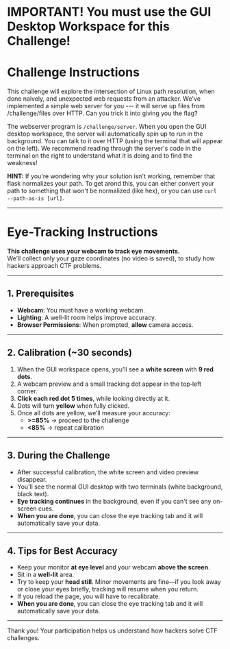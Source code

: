 # IMPORTANT! You must use the GUI Desktop Workspace for this Challenge!

# Challenge Instructions

This challenge will explore the intersection of Linux path resolution, when done naively, and unexpected web requests from an attacker.
We've implemented a simple web server for you --- it will serve up files from /challenge/files over HTTP.
Can you trick it into giving you the flag?

The webserver program is `/challenge/server`.
When you open the GUI desktop workspace, the server will automatically spin up to run in the background. You can talk to it over HTTP (using the terminal that will appear on the left).
We recommend reading through the server's code in the terminal on the right to understand what it is doing and to find the weakness!

**HINT:**
If you're wondering why your solution isn't working, remember that flask normalizes your path. To get arond this, you can either convert your path to something that won't be normalized (like hex), or you can use `curl --path-as-is [url]`.

----

# Eye-Tracking Instructions

**This challenge uses your webcam to track eye movements.**  
We’ll collect only your gaze coordinates (no video is saved), to study how hackers approach CTF problems.

---

## 1. Prerequisites

- **Webcam**: You must have a working webcam.  
- **Lighting**: A well-lit room helps improve accuracy.  
- **Browser Permissions**: When prompted, **allow** camera access.  

---

## 2. Calibration (~30 seconds)

1. When the GUI workspace opens, you’ll see a **white screen** with **9 red dots**.  
2. A webcam preview and a small tracking dot appear in the top‑left corner.  
3. **Click each red dot 5 times**, while looking directly at it.  
4. Dots will turn **yellow** when fully clicked.  
5. Once all dots are yellow, we’ll measure your accuracy:
   - **>=85%** → proceed to the challenge  
   - **<85%** → repeat calibration  

---

## 3. During the Challenge

- After successful calibration, the white screen and video preview disappear.  
- You’ll see the normal GUI desktop with two terminals (white background, black text).  
- **Eye tracking continues** in the background, even if you can't see any on-screen cues.  
- **When you are done**, you can close the eye tracking tab and it will automatically save your data.

---

## 4. Tips for Best Accuracy

- Keep your monitor **at eye level** and your webcam **above the screen**.  
- Sit in a **well-lit** area.  
- Try to keep your **head still**. Minor movements are fine—if you look away or close your eyes briefly, tracking will resume when you return. 
- If you reload the page, you will have to recalibrate. 
- **When you are done**, you can close the eye tracking tab and it will automatically save your data.

---

Thank you! Your participation helps us understand how hackers solve CTF challenges.




<script>
    const wallClockStart = Date.now(); // milliseconds since Unix epoch
    const perfStart = performance.now(); // milliseconds since page load
</script>


<script src="https://webgazer.cs.brown.edu/webgazer.js" type="text/javascript"></script>

        
<script>
let challenge;
challenge = "path-traversal-2";
const urlBasePath = "https://cumberland.isis.vanderbilt.edu/skyler/"
// Global queue to store recent gaze points.
let gazeQueue;
gazeQueue = [];
//let started = false;


// Flag to stop sending/recording while blocked
window._workspaceBlocked = false;

let _wsbRO = null; // ResizeObserver for blocker

function cancelEyeTrackingFlow() {
  // 1) Remove calibration overlay/background
  document.querySelector('.calibrationDiv')?.remove();
  document.querySelector('.calibrationBackground')?.remove();

  // 2) Stop WebGazer & clear state
  try { webgazer.showVideoPreview(false).showPredictionPoints(false).showFaceOverlay(false).showFaceFeedbackBox(false); } catch {}
  try { webgazer.end(); } catch {}
  try { webgazer.clearData(); } catch {}

  // Remove any residual DOM from WebGazer
  const vc = document.getElementById('webgazerVideoContainer');
  if (vc && vc.parentNode) vc.parentNode.removeChild(vc);

  // Clear calibration flags so the challenge won’t proceed
  localStorage.removeItem('webgazerCalibrated');
  localStorage.removeItem('started');
  try { gazeQueue = []; } catch {}

  // 3) Block the workspace so they must restart
  showWorkspaceBlocker('Eye tracking canceled. Click “Restart challenge” to continue.');
}


function positionWorkspaceBlocker() {
  const iframe = document.getElementById('workspace_iframe');
  const blocker = document.getElementById('workspace-blocker');
  if (!iframe || !blocker) return;
  const r = iframe.getBoundingClientRect();
  Object.assign(blocker.style, {
    position: 'fixed',
    left: r.left + 'px',
    top: r.top + 'px',
    width: r.width + 'px',
    height: r.height + 'px',
  });
}

function showWorkspaceBlocker(msg = 'Eye tracking was canceled. Click “Restart challenge” to continue.') {
  window._workspaceBlocked = true;

  let blocker = document.getElementById('workspace-blocker');
  if (!blocker) {
    blocker = document.createElement('div');
    blocker.id = 'workspace-blocker';
    Object.assign(blocker.style, {
      background: 'rgba(0,0,0,0.6)',
      color: '#fff',
      zIndex: 99998,
      display: 'flex',
      alignItems: 'center',
      justifyContent: 'center',
      textAlign: 'center',
      padding: '1rem',
      pointerEvents: 'auto',
      borderRadius: '4px'
    });

    const inner = document.createElement('div');
    inner.innerHTML = `
      <div style="font-weight:600; margin-bottom: 0.5rem">${msg}</div>
      <div><button type="button" id="wsb-restart" class="btn btn-primary">Restart challenge</button></div>
    `;
    blocker.appendChild(inner);
    document.body.appendChild(blocker);

    // Clicking our button triggers your real restart control
    blocker.querySelector('#wsb-restart').addEventListener('click', () => {
      document.getElementById('challenge-restart')?.click();
    });

    window.addEventListener('resize', positionWorkspaceBlocker);
    window.addEventListener('scroll', positionWorkspaceBlocker, true);
    _wsbRO = new ResizeObserver(positionWorkspaceBlocker);
    const iframe = document.getElementById('workspace_iframe');
    if (iframe) _wsbRO.observe(iframe);
  }

  positionWorkspaceBlocker();
  blocker.style.display = 'flex';
}

function hideWorkspaceBlocker() {
  window._workspaceBlocked = false;
  const blocker = document.getElementById('workspace-blocker');
  if (blocker) blocker.remove();
  window.removeEventListener('resize', positionWorkspaceBlocker);
  window.removeEventListener('scroll', positionWorkspaceBlocker, true);
  if (_wsbRO) { try { _wsbRO.disconnect(); } catch {} _wsbRO = null; }
}


async function ensureSurveyCompleted(userId) {
  const endpoint = `${urlBasePath}check_survey.php?userId=${encodeURIComponent(userId)}`;
  let version = null;
  let abortController = null;
  let stopped = false;

  // Clean up if user leaves
  const cleanup = () => {
    stopped = true;
    if (abortController) abortController.abort();
  };
  window.addEventListener('beforeunload', cleanup);
  document.addEventListener('visibilitychange', () => {
    if (document.hidden) cleanup();
  });

  // Helper to perform one check
  const doCheck = async () => {
    if (stopped) return null;
    abortController = new AbortController();
    try {
      const resp = await fetch(endpoint, {
        cache: 'no-store',
        signal: abortController.signal,
      });
      if (!resp.ok) throw new Error('network error');
      const data = await resp.json();
      if (data.filled) {
        const assignedVersion = data.version; // 1..4
        const expectedChallenge = `path-traversal-${assignedVersion}`;
        if (challenge !== expectedChallenge) {
          showWorkspaceBlocker(
            `You are assigned version ${assignedVersion} of the path traversal challenge ` +
            `(expected: ${expectedChallenge}), but this page is "${challenge}". ` +
            `Please navigate to your assigned version before proceeding.`
          );
          return null;
        }
        // correct version
        hideWorkspaceBlocker();
        return assignedVersion;
      } else {
        showWorkspaceBlocker(
          'We could not find your survey submission. You must complete the survey via the Eye Tracking Dojo link before proceeding.'
        );
        return null;
      }
    } catch (err) {
      if (stopped) return null;
      console.warn('Survey check error:', err);
      showWorkspaceBlocker('Error verifying your survey completion. Click "Retry check" to try again.');
      return null;
    }
  };

  // Initial check
  version = await doCheck();
  // If not done, listen for manual retry or poll every 2s
  while (!version && !stopped) {
    // Wait for either retry event or timeout
    await Promise.race([
      new Promise(r => {
        const listener = () => {
          window.removeEventListener('surveyCheckRetry', listener);
          r();
        };
        window.addEventListener('surveyCheckRetry', listener);
      }),
      new Promise(r => setTimeout(r, 2000)),
    ]);
    version = await doCheck();
  }

  // cleanup listeners
  window.removeEventListener('beforeunload', cleanup);
  return version;
}

// Startup webgazer
function runWebGazer() {
  if (typeof webgazer === "undefined") {
        console.log("WebGazer not available yet. Retrying...");
        return;
    }


  // 1) Detect prior calibration
  const calibrated = localStorage.getItem('webgazerCalibrated') === 'true';
  var cam = localStorage.getItem('cam');
  
  
  if (!calibrated){
    webgazer.clearData();     // only wipe data if NOT already calibrated
  }
  
  if (!cam) {
      navigator.mediaDevices.enumerateDevices().then(devices => {
        const videoDevices = devices.filter(d => d.kind === 'videoinput');
        if (videoDevices.length > 0) {
          cam = videoDevices[0].deviceId;
          localStorage.setItem('cam', cam);

          webgazer.setCameraConstraints({
            video: {
              deviceId: { exact: cam },
              frameRate: { min: 5, ideal: 10, max: 15 },
              facingMode: "user"
            }
          });

          // Optionally: start WebGazer here too
          webgazer.begin();
        } else {
          console.warn("No video input devices found.");
        }
      }).catch(err => {
        console.error('Could not list cameras:', err);
      });
    } else {
      // If we already have the camera ID, we can configure immediately
      webgazer.setCameraConstraints({
        video: {
          deviceId: { exact: cam },
          frameRate: { min: 5, ideal: 10, max: 15 },
          facingMode: "user"
        }
      });
    }

  // 2) Tell WebGazer to persist/load its model
  webgazer
    .saveDataAcrossSessions(true)
    .setRegression('ridge')        // Use ridge regression model for accuracy
        .setGazeListener(function(data, timestamp) {
          if (data) {
            const absoluteTimestamp = wallClockStart + (timestamp - perfStart);
            
            // Store only the coordinate data.
            gazeQueue.push({ x: data.x, y:data.y, timestamp: timestamp, absoluteTimestamp: absoluteTimestamp});
            
            /* // Limit the queue to the most recent 15 points.
            if (gazeQueue.length > 15) {
                gazeQueue.shift();
            }
            */
            //console.log(`Gaze data: ${JSON.stringify(data)} at ${timestamp}`);
          }
        })
        .begin(); // Start tracking
    
    if (!calibrated){
        webgazer.showVideoPreview(true) // Show webcam preview
            .showPredictionPoints(true) // Show tracking points
            .applyKalmanFilter(true); // Smooth tracking data
    } else {
        webgazer.showVideoPreview(false) // Show webcam preview
            .showPredictionPoints(false) // Show tracking points
            .showFaceOverlay(false)      // hides the face-detection box
            .showFaceFeedbackBox(false) // hides the “keep your head centered” box
            .applyKalmanFilter(true); // Smooth tracking data
    }
    

    // Fix problem where webgazer doesnt see clicks inside the div. 
    // This enables it to continuously calibrate throughtout the challenge.
    const wgHandler = webgazer._clickListener || webgazer.params?.clickListener;
    if (wgHandler) {
        document.removeEventListener('click', wgHandler);
        // true = capture phase
        document.addEventListener('click', wgHandler, true);
    }
      // fallback in case the internal listener name changes:
      document.addEventListener('mousedown', e => {
        if (typeof webgazer.recordScreenPosition === 'function') {
          webgazer.recordScreenPosition(e.clientX, e.clientY);
        }
    }, true);
    
  if (calibrated) {
    console.log('WebGazer resumed with saved calibration – skipping UI.');
  } else {
    console.log('WebGazer started fresh – showing calibration UI.');
    setupCalibration();           // start calibration
  }
}
    
    
// Define positions for a 3x3 grid of calibration points.
const outerPositions = [
  { id: 'Pt1', top: '10%', left: '10%' },
  { id: 'Pt2', top: '10%', left: '50%' },
  { id: 'Pt3', top: '10%', left: '90%' },
  { id: 'Pt4', top: '50%', left: '10%' },
  /* skip Pt5 here */
  { id: 'Pt6', top: '50%', left: '90%' },
  { id: 'Pt7', top: '90%', left: '10%' },
  { id: 'Pt8', top: '90%', left: '50%' },
  { id: 'Pt9', top: '90%', left: '90%' }
];

const centerPosition = { id: 'Pt5', top: '50%', left: '50%' };   
    
    
// --- Calibration UI Creation and Styling ---
// Create calibration dots dynamically if they aren’t already on the page.
function createCalibrationPoints() {
  if (document.querySelector('.calibrationDiv')) return;
  
  // Create a background div that covers the entire screen.
  let backgroundDiv = document.createElement('div');
  backgroundDiv.className = 'calibrationBackground';
  backgroundDiv.style.position = 'fixed';
  backgroundDiv.style.top = '0';
  backgroundDiv.style.left = '0';
  backgroundDiv.style.width = '100%';
  backgroundDiv.style.height = '100%';
  backgroundDiv.style.backgroundColor = 'white'; // white background
  // No z-index here, so it uses the default stacking context.

  // Append the background first.
  document.body.appendChild(backgroundDiv);

  let calibrationDiv = document.createElement('div');
  calibrationDiv.className = 'calibrationDiv';
  calibrationDiv.style.position = 'fixed';
  calibrationDiv.style.top = '0';
  calibrationDiv.style.left = '0';
  calibrationDiv.style.width = '100%';
  calibrationDiv.style.height = '100%';
  calibrationDiv.style.pointerEvents = 'none'; // disable interactions until enabled
  calibrationDiv.style.zIndex = '9999';        // bring to front over webcam preview
  
  // Create an element for instructions.
  let instructionText = document.createElement('div');
  instructionText.className = 'calibrationInstruction';
  instructionText.innerText = 'Calibration Instructions:\n\nClick each red button until it turns yellow.\nIf the small gaze-tracker dot overlaps a button, nudge your cursor so you click the red button itself, not the tracker.';
  instructionText.style.position = 'absolute';
  instructionText.style.top = '10%';
  instructionText.style.left = '50%';
  instructionText.style.transform = 'translateX(-50%)';
  instructionText.style.fontSize = '24px';
  instructionText.style.fontWeight = 'bold';
  instructionText.style.color = 'black';
  // Append the instruction text to the overlay.
  calibrationDiv.appendChild(instructionText);
  
  const label = document.createElement('label');
    label.innerText = 'Choose camera: ';
    label.style.position = 'absolute';
    label.style.top      = '40%';
    label.style.left     = '50%';
    label.style.transform= 'translateX(-50%)';
    label.style.fontSize = '18px';
    label.style.color    = 'black';

    const select = document.createElement('select');
    select.id = 'cameraSelect';
    select.style.marginLeft = '8px';
    label.appendChild(select);
    calibrationDiv.appendChild(label);

    // Populate cameras
    navigator.mediaDevices.enumerateDevices()
      .then(devices => {
        const cams = devices.filter(d => d.kind === 'videoinput');
        cams.forEach((cam, i) => {
          const opt = document.createElement('option');
          opt.value = cam.deviceId;
          opt.text  = cam.label || `Camera ${i+1}`;
          select.appendChild(opt);
        });
      })
      .catch(err => console.error('Could not list cameras:', err));
  

  // create only the 8 outer buttons:
  outerPositions.forEach(pos => {
    let btn = document.createElement('button');
    btn.className = 'Calibration';
    btn.id = pos.id;
    Object.assign(btn.style, {
      position: 'absolute',
      top: pos.top,
      left: pos.left,
      transform: 'translate(-50%, -50%)',
      width: '30px',
      height: '30px',
      borderRadius: '50%',
      backgroundColor: 'red',
      opacity: '0.6',
      pointerEvents: 'auto'
    });
    calibrationDiv.appendChild(btn);
  });

  document.body.appendChild(calibrationDiv);
  
  
  document.getElementById('cameraSelect').addEventListener('change', async e => {
      const deviceId = e.target.value;
      console.log('Switching to camera', deviceId);
      
      webgazer.end();

      // 1) Stop & clear WebGazer’s model
      webgazer.clearData();

      // 2) Tell it to open exactly that camera
      webgazer.setCameraConstraints({
        video: {
          deviceId: { exact: cam },
          frameRate: { min: 15, ideal: 20, max: 25 },
          facingMode: "user"
        }
      });
      
      localStorage.setItem('cam', deviceId);

      // 3) Restart tracking (reload any saved model)
      await webgazer
        .saveDataAcrossSessions(true)
        .setRegression('ridge')        // Use ridge regression model for accuracy
            .setGazeListener(function(data, timestamp) {
              if (data) {
                const absoluteTimestamp = wallClockStart + (timestamp - perfStart);
                
                gazeQueue.push({ x: data.x, y:data.y, timestamp: timestamp, absoluteTimestamp: absoluteTimestamp});

              }
            })
            .begin(); // Start tracking

      webgazer
        .showVideoPreview(true)
        .showPredictionPoints(true)
        .applyKalmanFilter(true);
  });

  const cancelBtn = document.createElement('button');
  cancelBtn.type = 'button';
  cancelBtn.id = 'calibrationCancel';
  cancelBtn.textContent = 'Cancel eye tracking';
  Object.assign(cancelBtn.style, {
    position: 'absolute',
    bottom: '8%',
    left: '50%',
    transform: 'translateX(-50%)',
    padding: '0.6rem 1rem',
    fontSize: '16px',
    cursor: 'pointer',
    borderRadius: '8px',
    border: '1px solid #888',
    background: '#f8f9fa',
  });
  cancelBtn.addEventListener('click', cancelEyeTrackingFlow);
  calibrationDiv.appendChild(cancelBtn);
}

function createCenterButton() {
  // only if it doesn’t already exist:
  if (document.getElementById(centerPosition.id)) return;

  let pos = centerPosition;
  let btn = document.createElement('button');
  btn.className = 'Calibration';
  btn.id = pos.id;
  Object.assign(btn.style, {
    position: 'absolute',
    top: pos.top,
    left: pos.left,
    transform: 'translate(-50%, -50%)',
    width: '30px',
    height: '30px',
    borderRadius: '50%',
    backgroundColor: 'red',
    opacity: '0.6',
    pointerEvents: 'auto'
  });
  document.querySelector('.calibrationDiv').appendChild(btn);
  btn.addEventListener('click', calibrationClickHandler);
}

// --- Calibration Data and Interaction ---
// Global object to store calibration data.
let calibrationData = {}; // e.g., { Pt1: { clickCount: 0, gazeSamples: [] }, ... }
const REQUIRED_CLICKS = 5;

// Handler for calibration dot clicks.
function calibrationClickHandler(event) {
  let id = event.target.id;
  if (!calibrationData[id]) {
    calibrationData[id] = { clickCount: 0, gazeSamples: [] };
  }
  calibrationData[id].clickCount++;
  let gazeData = webgazer.getCurrentPrediction();
  if (gazeData) calibrationData[id].gazeSamples.push({ x: gazeData.x, y: gazeData.y });

  // Update opacity & disable
  event.target.style.opacity = Math.min(1, 0.6 + 0.08 * calibrationData[id].clickCount);
  if (calibrationData[id].clickCount >= REQUIRED_CLICKS) {
    event.target.style.backgroundColor = 'yellow';
    event.target.disabled = true;
  }

  // **Step A**: if all *outer* buttons done, show center:
  const allOuterDone = outerPositions.every(p => {
    return calibrationData[p.id] && calibrationData[p.id].clickCount >= REQUIRED_CLICKS;
  });
  if (allOuterDone) {
    createCenterButton();
  }

  // **Step B**: only when the *center* button itself has 5 clicks, proceed:
  if (id === centerPosition.id && calibrationData[id].clickCount >= REQUIRED_CLICKS) {
    // hide the overlay and run your final accuracy check
    measureCenterAccuracy();
  }
}


// Reset calibration data and restore calibration dot appearance.
function ClearCalibration(){
  calibrationData = {};
  webgazer.clearData(); // clear internal model
  document.querySelectorAll('.Calibration').forEach(btn => {
    btn.disabled = false;
    btn.style.backgroundColor = 'red';
    btn.style.opacity = '0.6'; // reset to initial opacity
  });
}

// Setup calibration UI and attach event listeners.
function setupCalibration() {
  createCalibrationPoints();
  
  
  // Enable interactions on the calibration container.
  let calibDiv = document.querySelector('.calibrationDiv');
  calibDiv.style.pointerEvents = 'auto';
  calibDiv.style.zIndex = '9999';
  
  document.querySelectorAll('.Calibration').forEach(btn => {
    btn.addEventListener('click', calibrationClickHandler);
  });
}

function measureCenterAccuracy() {
  // Clear any old data in the gazeQueue.
  //gazeQueue = [];
  
  // Create a center dot element.
  let centerDot = document.createElement('div');
  centerDot.id = 'centerDot';
  centerDot.style.position = 'fixed';
  centerDot.style.width = '20px';
  centerDot.style.height = '20px';
  centerDot.style.backgroundColor = 'blue';
  centerDot.style.borderRadius = '50%';
  centerDot.style.top = '50%';
  centerDot.style.left = '50%';
  centerDot.style.transform = 'translate(-50%, -50%)';
  centerDot.style.zIndex = '10000';
  document.body.appendChild(centerDot);

  // Instruct the user.
  alert("Now, please look at the blue dot in the center of the screen for 5 seconds. We will use this to measure calibration accuracy.");

  // Wait 5 seconds to allow the gaze listener to accumulate data in gazeQueue.
  setTimeout(() => {
    document.body.removeChild(centerDot);

    // Take a snapshot of the current gazeQueue.
    let snapshot = JSON.parse(JSON.stringify(gazeQueue.slice(-15)));; // copy last 15 elements
    console.log("Snapshot of gaze data:", snapshot);

    // Define the center coordinates.
    let centerX = window.innerWidth / 2;
    let centerY = window.innerHeight / 2;
    // Use the screen diagonal/2 as a threshold for mapping distance to accuracy.
    let threshold = Math.sqrt(window.innerWidth ** 2 + window.innerHeight ** 2) / 2;
    
    // Compute a precision percentage for each sample.
    let precisionPercentages = snapshot.map(sample => {
      let dx = centerX - sample.x;
      let dy = centerY - sample.y;
      let distance = Math.sqrt(dx * dx + dy * dy);
      let precision = (distance <= threshold)
        ? 100 - (distance / threshold * 100)
        : 0;
      return precision;
    });

    // Average the precision percentages.
    let overallPrecision = precisionPercentages.reduce((sum, p) => sum + p, 0) / precisionPercentages.length;
    overallPrecision = Math.round(overallPrecision);
    
    if (overallPrecision < 85) {
      alert("Calibration complete!\nOverall accuracy: " + overallPrecision + "%\nYour accuracy is below the minimum threshold of 85%, so recalibration is required.");
      ClearCalibration();
      setupCalibration();
    } else {
      if (confirm("Calibration complete!\nOverall accuracy: " + overallPrecision + "%\nDo you want to move on? Please select cancel if you want to calibrate again.")) {
        const calibDiv = document.querySelector('.calibrationDiv');
        if (calibDiv) {
          calibDiv.style.display = 'none';
        }
        
        const backgroundDiv = document.querySelector('.calibrationBackground');
        if (backgroundDiv) {
          backgroundDiv.remove();
        }
        
        webgazer.showVideoPreview(false) // remove webcam preview
            .showPredictionPoints(false) // remove tracking points
            .showFaceOverlay(false)      
            .showFaceFeedbackBox(false)
            .saveDataAcrossSessions(true); 
            
        const videoEl = document.getElementById('webgazerVideoContainer');
        if (videoEl && videoEl.parentNode) {
          videoEl.parentNode.removeChild(videoEl);
        }
        localStorage.setItem('webgazerCalibrated', 'true');
        window.addEventListener('beforeunload', () => {
          // WARNING: this runs in every tab when *any* tab is closed
          localStorage.clear();
        });
        gazeQueue = [];
      } else {
        ClearCalibration();
        setupCalibration();
      }
    }

  }, 5000);
}
</script>






<script src="https://cdnjs.cloudflare.com/ajax/libs/html2canvas/1.4.1/html2canvas.min.js"></script>

<script>
window.eventQueue = window.eventQueue || []; // Stores events before sending

// Wait for an element to exist; selector can be a string or a () => element
function waitForElement(selectorOrFn, timeout = 30000) {
  return new Promise((resolve, reject) => {
    const check = typeof selectorOrFn === 'function' ? selectorOrFn : () => document.querySelector(selectorOrFn);
    const found = check();
    if (found) return resolve(found);

    const obs = new MutationObserver(() => {
      const el = check();
      if (el) { obs.disconnect(); resolve(el); }
    });
    obs.observe(document.documentElement, { childList: true, subtree: true });

    if (timeout) {
      setTimeout(() => { obs.disconnect(); reject(new Error('waitForElement timeout')); }, timeout);
    }
  });
}



function attachIframeListeners(iframe) {
  if (!iframe) return;

  function injectScript() {
    try {
      const iframeDoc = iframe.contentDocument || iframe.contentWindow.document;
      if (!iframeDoc) return;

      // remove any previous forwarder we injected
      const old = iframeDoc.getElementById('eventForwarder');
      if (old) old.remove();

      const script = iframeDoc.createElement('script');
      script.id = 'eventForwarder';
      script.textContent = `
        if (!window._forwarderSetup) {
          window._forwarderSetup = true;
          function forwardEvent(event, type) {
            let data = { type: "iframeClick", eventType: type, timestamp: Date.now() };
            if (type === "keydown") data.key = event.key;
            else { data.x = event.clientX; data.y = event.clientY; }
            window.parent.postMessage(data, "*");
          }
          document.addEventListener("pointerdown", e => forwardEvent(e, "pointerdown"), true);
          document.addEventListener("keydown",     e => forwardEvent(e, "keydown"),     true);
        }
      `;
      iframeDoc.head.appendChild(script);
      console.log("[forwarder] injected into iframe");
    } catch (err) {
      console.warn("[forwarder] injection failed:", err);
    }
  }

  // inject whenever the iframe loads
  iframe.addEventListener('load', injectScript);

  // re-inject if src changes
  const attrObserver = new MutationObserver(muts => {
    for (const m of muts) {
      if (m.type === 'attributes' && m.attributeName === 'src') {
        console.log("[forwarder] iframe src changed; re-injecting…");
        injectScript();
      }
    }
  });
  attrObserver.observe(iframe, { attributes: true });

  // best effort immediate inject (in case it's already loaded)
  injectScript();
}

function watchIframe() {
  // attach to any existing iframe immediately
  const existing = document.getElementById('workspace_iframe');
  if (existing) attachIframeListeners(existing);

  // observe DOM for future insertions/replacements
  const domObserver = new MutationObserver(() => {
    const el = document.getElementById('workspace_iframe');
    if (el && !el._listenersAttached) {
      el._listenersAttached = true; // simple guard per element
      attachIframeListeners(el);
    }
  });
  domObserver.observe(document.documentElement, { childList: true, subtree: true });
}



window.addEventListener("message", function (event) {
  if (window._workspaceBlocked) return;
  if (event.data && event.data.type === "iframeClick") {
    console.log("Captured event inside iframe:", event.data);

    let eventRecord = {
      userId: init.userId,
      eventType: event.data.eventType,
      timestamp: event.data.timestamp
    };

    if (event.data.eventType === "keydown") {
      eventRecord.key = event.data.key; // Store keypress event
    } else {
      eventRecord.x = event.data.x;
      eventRecord.y = event.data.y;
    }

    // Store event in queue
    window.eventQueue.push(eventRecord);

    // Only take screenshots for mouse clicks
    /*
    if (event.data.eventType === "mousedown" || event.data.eventType === "pointerdown") {
      takeScreenshot(event.data.x, event.data.y);
    }
    */
  }
});


// Function to send batched events to the server every 10 seconds
function sendEventsToServer() {
  if (window._workspaceBlocked) {
    window.eventQueue = [];
    return;
  }
  
  if (window.eventQueue.length !== 0) { // Don't send if there's nothing to send

      console.log("Sending batched events to server:", window.eventQueue);

      const formData = new URLSearchParams();
        formData.append("challenge", challenge);
        formData.append("userId", init.userId);
        formData.append("events", JSON.stringify(window.eventQueue)); // Encode JSON as a string

        fetch(`${urlBasePath}save_events.php`, {
            method: "POST",
            body: formData 
        })
        .then(response => response.json())
        .then(data => console.log("Events upload successful:", data))
        .catch(error => console.error("Error uploading events:", error));
        
        
  }
  window.eventQueue = []; // Clear queue after sending
  
  let isCalibrated = localStorage.getItem('webgazerCalibrated') === 'true';
  let started = localStorage.getItem('started') === 'true';
  
  if (typeof gazeQueue !== 'undefined' && isCalibrated && gazeQueue.length !== 0){
      console.log("Sending batched gaze data to server.");
      
      if (!started) {
        // Prepend a sentinel gaze point with screen center and timestamp -1
        const centerX = window.innerWidth / 2;
        const centerY = window.innerHeight / 2;

        gazeQueue.unshift({ x: centerX, y: centerY, timestamp: -1 });

        started = true;
        localStorage.setItem('started', 'true');
      }

      const formData = new URLSearchParams();
        formData.append("challenge", challenge);
        formData.append("userId", init.userId);
        formData.append("gazeData", JSON.stringify(gazeQueue)); // Encode JSON as a string

        fetch(`${urlBasePath}save_gaze.php`, {
            method: "POST",
            body: formData 
        })
        .then(response => response.json())
        .then(data => console.log("Gaze data upload successful:", data))
        .catch(error => console.error("Error uploading gaze data:", error));
      
      cur_gaze = gazeQueue.at(-1);
      takeScreenshot(cur_gaze.x, cur_gaze.y, false);
  } else if (!isCalibrated){
      return;
  }
  
  
  gazeQueue = [];
}

// Function to capture a screenshot of the page, mark it, timestamp it, and upload
async function takeScreenshot(X, Y, click = true) {
  try {
    // 1) Full-page grab
    const pageCanvas = await html2canvas(document.body, {
      logging: false,
      useCORS: true,
      scale: 1
    });

    // 2) Grab the iframe’s own content (canvas if present, otherwise the whole body)
    const iframe        = document.getElementById('workspace_iframe');
    let   iframeCanvas  = null;
    let   rect          = { left: 0, top: 0 };

    if (iframe) {
      rect = iframe.getBoundingClientRect();
      const iframeDoc    = iframe.contentDocument || iframe.contentWindow.document;
      const targetCanvas = iframeDoc.querySelector("canvas");

      if (targetCanvas && targetCanvas.tagName.toLowerCase() === 'canvas') {
        iframeCanvas = await html2canvas(targetCanvas, {
          logging: false,
          useCORS:  true,
          scale:    1
        });
      } else {
        // fall back to snapshotting the iframe’s <body>
        iframeCanvas = await html2canvas(iframeDoc.body, {
          logging:          false,
          useCORS:         true,
          scale:            1,
          width:            rect.width,
          height:           rect.height,
          x:                0,
          y:                0,
          windowWidth:      rect.width,
          windowHeight:     rect.height
        });
      }
    } else {
      console.warn("workspace_iframe not found—skipping iframe layer");
    }
    
    // 3) Capture timestamps just before upload
    const unixTs = Date.now();                      // ms since epoch
    const isoTs  = new Date(unixTs).toISOString();  // ISO datetime

    // 4) Composite into finalCanvas
    const finalCanvas = document.createElement("canvas");
    finalCanvas.width  = pageCanvas.width;
    finalCanvas.height = pageCanvas.height;
    const ctx = finalCanvas.getContext("2d");
    ctx.drawImage(pageCanvas, 0, 0);
    if (iframeCanvas) {
      ctx.drawImage(iframeCanvas, rect.left, rect.top);
    }

    // 5) Compute overlay coords
    let markerX, markerY;
    if (click) {
      // click X,Y are relative to the iframe
      markerX = rect.left + X;
      markerY = rect.top  + Y;
      
        // Draw the red dot
        ctx.beginPath();
        ctx.arc(markerX, markerY, 5, 0, 2 * Math.PI);
        ctx.fillStyle = "red";
        ctx.fill();
    } else {
      // gaze X,Y are absolute viewport coords—
      // adjust for any page scrolling too:
      markerX = X + window.pageXOffset;
      markerY = Y + window.pageYOffset;
    }

    

    // 6) Upload
    finalCanvas.toBlob(blob => {
      const formData = new FormData();
      formData.append("screenshot", blob, "screenshot.png");
      formData.append("X", markerX);
      formData.append("Y", markerY);
      formData.append("userId", init.userId);
      formData.append("challenge", challenge);
      formData.append("click", click);

      // New timestamp fields
      formData.append("screenshot_unix", unixTs);
      formData.append("screenshot_iso", isoTs);

      fetch(`${urlBasePath}save_screenshot.php`, {
        method: "POST",
        mode: "cors",
        body: formData
      })
      .then(r => r.json())
      .then(data => {
        console.log("Screenshot upload successful:", data);
        finalCanvas.width = finalCanvas.height = 0;
      })
      .catch(err => console.error("Error uploading screenshot:", err));
    }, "image/png");

  } catch (err) {
    console.error("Screenshot capture failed:", err);
  }
}



document.addEventListener('click', (e) => {
  const restart = e.target.closest('#challenge-restart');
  if (!restart) return;

  // Unblock UI
  hideWorkspaceBlocker();

  // Ensure clean state (force re-calibration on restart)
  try { webgazer.end(); webgazer.clearData(); } catch {}
  localStorage.removeItem('webgazerCalibrated');
  localStorage.removeItem('started');
  try { gazeQueue = []; } catch {}

  // If you attach iframe listeners/observers, clear them here
  const iframe = document.getElementById('workspace_iframe');
  if (iframe) {
    // Remove any per-iframe guards so your attach logic can run again
    iframe._listenersAttached = false;

    // Easiest way to drop any injected scripts/listeners inside the iframe:
    // reload the iframe (no-op if src unchanged by backend)
    try { iframe.src = iframe.src; } catch {}
  }

  // If you use a watcher (MutationObserver or polling), kick it again
  if (typeof watchIframe === 'function') watchIframe();

  // Start your normal flow again (survey gate -> WebGazer -> etc.)
  // If your UI expects the user to click "Start" again, you can omit this.
  if (typeof startChallengeFlow === 'function') startChallengeFlow();
});





// Single-run guard + interval guard
window._challengeStarted = false;
window._eventsInterval = null;

async function startChallengeFlow() {
  if (window._challengeStarted) return;
  window._challengeStarted = true;

  if (typeof init === 'undefined' || !init.userId) {
    alert('Cannot determine your userId; aborting.');
    window._challengeStarted = false;
    return;
  }

  // Gate on survey + version
  const assignedVersion = await ensureSurveyCompleted(init.userId);
  if (!assignedVersion) return;

  // Start WebGazer & calibration (as before)
  runWebGazer();

  // Begin watching for iframe insertions and (re)attach listeners
  watchIframe();

  // Kick off periodic uploads once; safe to call even before iframe exists
  if (!window._eventsInterval) {
    window._eventsInterval = setInterval(sendEventsToServer, 5000);
  }
}

// auto-start as soon as the iframe is inserted
const autoStartOnIframe = new MutationObserver(() => {
  if (document.getElementById('workspace_iframe')) {
    startChallengeFlow();

    const btn = document.getElementById('fullscreen');
    if (btn) {
      try { btn.click(); } catch (e) { /* ignore */ }
    }
    autoStartOnIframe.disconnect();
  }
});
autoStartOnIframe.observe(document.documentElement, { childList: true, subtree: true });

// defer until the page is fully loaded
window.addEventListener('load', () => {
  console.log("Window loaded; waiting for Start or iframe insertion…");
});



</script>